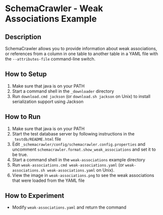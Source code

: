 # SchemaCrawler - Weak Associations Example

## Description
SchemaCrawler allows you to provide information about weak associations, or references from 
a column in one table to another table in a YAML file 
with the `--attributes-file` command-line switch.

## How to Setup
1. Make sure that java is on your PATH
2. Start a command shell in the `_downloader` directory 
3. Run `download.cmd jackson` (or `download.sh jackson` on Unix) to
   install serialization support using Jackson

## How to Run
1. Make sure that java is on your PATH
2. Start the test database server by following instructions in the `_testdb/README.html` file
3. Edit `_schemacrawler/config/schemacrawler.config.properties` and uncomment
   `schemacrawler.format.show_weak_associations` and set it to be true.
4. Start a command shell in the `weak-associations` example directory 
5. Run `weak-associations.cmd weak-associations.yaml` (or `weak-associations.sh weak-associations.yaml` on Unix). 
6. View the image in `weak-associations.png` to see the weak associations that were loaded from the YAML file

## How to Experiment
- Modify `weak-associations.yaml` and return the command
